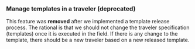 ### Manage templates in a traveler (deprecated)

This feature was **removed** after we implemented a template release process.
The rational is that we should not change the traveler specification (templates)
once it is executed in the field. If there is any change to the template, there
should be a new traveler based on a new released template.

